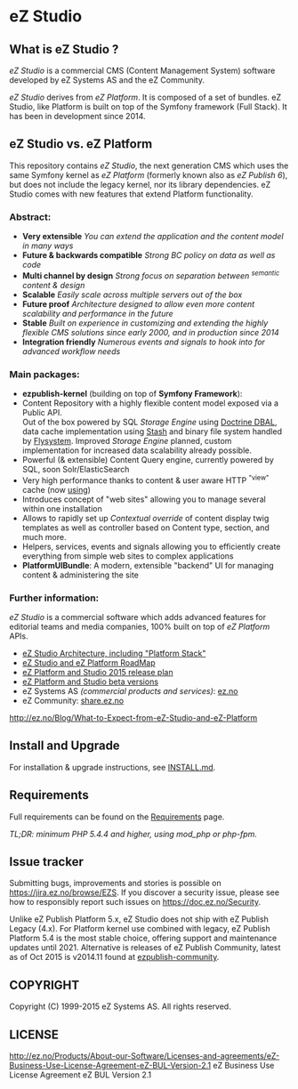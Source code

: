 # eZ Studio

## What is eZ Studio ?
*eZ Studio* is a commercial CMS (Content Management System) software developed by eZ Systems AS and the eZ Community.

*eZ Studio* derives from *eZ Platform*. It is composed of a set of bundles. eZ Studio, like Platform is built on top of the Symfony framework (Full Stack). It has been in development since 2014.

## eZ Studio vs. eZ Platform
This repository contains *eZ Studio*, the next generation CMS which uses the same Symfony kernel as *eZ Platform* (formerly known also as *eZ Publish 6*), but does not include the legacy kernel, nor its library dependencies.
eZ Studio comes with new features that extend Platform functionality.

### Abstract:
- **Very extensible** *You can extend the application and the content model in many ways*
- **Future & backwards compatible** *Strong BC policy on data as well as code*
- **Multi channel by design** *Strong focus on separation between <sup>semantic</sup> content & design*
- **Scalable** *Easily scale across multiple servers out of the box*
- **Future proof** *Architecture designed to allow even more content scalability and performance in the future*
- **Stable** *Built on experience in customizing and extending the highly flexible CMS solutions since early 2000, and in production since 2014*
- **Integration friendly** *Numerous events and signals to hook into for advanced workflow needs*

### Main packages:
- **ezpublish-kernel** (building on top of **Symfony Framework**):
 - Content Repository with a highly flexible content model exposed via a Public API.<br>
   Out of the box powered by SQL *Storage Engine* using [Doctrine DBAL](http://doctrine-dbal.readthedocs.org/en/latest/reference/configuration.html#driver),
   data cache implementation using [Stash](http://www.stashphp.com/Drivers.html) and binary file system handled by [Flysystem](https://github.com/thephpleague/flysystem#adapters).
   Improved *Storage Engine* planned, custom implementation for increased data scalability already possible.
 - Powerful (& extensible) Content Query engine, currently powered by SQL, soon Solr/ElasticSearch
 - Very high performance thanks to content & user aware HTTP <sup>"view"</sup> cache (now [using](https://github.com/FriendsOfSymfony/FOSHttpCacheBundle))
 - Introduces concept of "web sites" allowing you to manage several within one installation
 - Allows to rapidly set up *Contextual override* of content display twig templates as well as controller based on Content type, section, and much more.
 - Helpers, services, events and signals allowing you to efficiently create everything from simple web sites to complex applications
- **PlatformUIBundle**: A modern, extensible "backend" UI for managing content & administering the site

### Further information:
*eZ Studio* is a commercial software which adds advanced features for editorial teams and media companies, 100% built on top of *eZ Platform* APIs.

- [eZ Studio Architecture, including "Platform Stack"](https://doc.ez.no/pages/viewpage.action?pageId=11403666)
- [eZ Studio and eZ Platform RoadMap](http://ez.no/Blog/What-to-Expect-from-eZ-Studio-and-eZ-Platform)
- [eZ Platform and Studio 2015 release plan](http://ez.no/Blog/What-Releases-to-Expect-from-eZ-in-2015)
- [eZ Platform and Studio beta versions](http://ez.no/Blog/Introducing-the-beta-of-eZ-s-next-generation-software)
- eZ Systems AS *(commercial products and services)*: [ez.no](http://ez.no/)
- eZ Community: [share.ez.no](http://ez.no/)

http://ez.no/Blog/What-to-Expect-from-eZ-Studio-and-eZ-Platform

## Install and Upgrade
For installation & upgrade instructions, see [INSTALL.md](https://github.com/ezsystems/ezstudio/blob/master/INSTALL.md).

## Requirements
Full requirements can be found on the [Requirements](https://doc.ez.no/display/TECHDOC/Requirements) page.

*TL;DR: minimum PHP 5.4.4 and higher, using mod_php or php-fpm.*

## Issue tracker
Submitting bugs, improvements and stories is possible on https://jira.ez.no/browse/EZS.
If you discover a security issue, please see how to responsibly report such issues on https://doc.ez.no/Security.

Unlike eZ Publish Platform 5.x, eZ Studio does not ship with eZ Publish Legacy (4.x). For Platform kernel use combined
with legacy, eZ Publish Platform 5.4 is the most stable choice, offering support and maintenance updates until 2021.
Alternative is releases of eZ Publish Community, latest as of Oct 2015 is v2014.11 found at
[ezpublish-community](https://github.com/ezsystems/ezpublish-community).

## COPYRIGHT
Copyright (C) 1999-2015 eZ Systems AS. All rights reserved.

## LICENSE
http://ez.no/Products/About-our-Software/Licenses-and-agreements/eZ-Business-Use-License-Agreement-eZ-BUL-Version-2.1 eZ Business Use License Agreement eZ BUL Version 2.1
